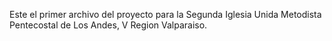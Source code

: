 Este el primer archivo del proyecto para la Segunda Iglesia Unida Metodista Pentecostal de Los Andes, V Region Valparaiso.
